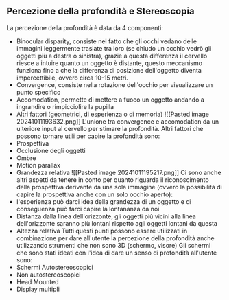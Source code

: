 ## Percezione della profondità e Stereoscopia
La percezione della profondità è data da 4 componenti:
- Binocular disparity, consiste nel fatto che gli occhi vedano delle immagini leggermente traslate tra loro (se chiudo un occhio vedrò gli oggetti più a destra o sinistra), grazie a questa differenza il cervello riesce a intuire quanto un oggetto è distante, questo meccanismo funziona fino a che la differenza di posizione dell'oggetto diventa impercettibile, ovvero circa 10-15 metri.
- Convergence, consiste nella rotazione dell'occhio per visualizzare un punto specifico
- Accomodation, permette di mettere a fuoco un oggetto andando a ingrandire o rimpicciolire la pupilla
- Altri fattori (geometrici, di esperienza o di memoria)
![[Pasted image 20241011193632.png]]
L'unione tra convergence e accomodation da un ulteriore input al cervello per stimare la profondità.
Altri fattori che possono tornare utili per capire la profondità sono:
- Prospettiva
- Occlusione degli oggetti
- Ombre
- Motion parallax
- Grandezza relativa
![[Pasted image 20241011195217.png]]
Ci sono anche altri aspetti da tenere in conto per quanto riguarda il riconoscimento della prospettiva derivante da una sola immagine (ovvero la possibilità di capire la prospettiva anche con un solo occhio aperto):
- l'esperienza può darci idea della grandezza di un oggetto e di conseguenza può farci capire la lontananza da noi
- Distanza dalla linea dell'orizzonte, gli oggetti più vicini alla linea dell'orizzonte saranno più lontani rispetto agli oggetti lontani da questa
- Altezza relativa
Tutti questi punti possono essere utilizzati in combinazione per dare all'utente la percezione della profondità anche utilizzando strumenti che non sono 3D (schermo, visore)
Gli schermi che sono stati ideati con l'idea di dare un senso di profondità all'utente sono:
- Schermi Autostereoscopici
- Non autostereoscopici
- Head Mounted
- Display multipli